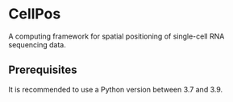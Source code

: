# CellPos
A computing framework for spatial positioning of single-cell RNA sequencing data.
## Prerequisites
It is recommended to use a Python version between 3.7 and 3.9.
